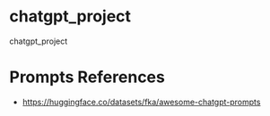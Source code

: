 # chatgpt_project
chatgpt_project


# Prompts References
- https://huggingface.co/datasets/fka/awesome-chatgpt-prompts

